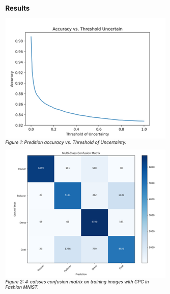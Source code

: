 ## Results

![Figure 1](./results/Accuracy_vs_Uncertainty.png)
*Figure 1: Predition accuracy vs. Threshold of Uncertainty.*

![Figure 2](./results/Partial_Confusion_Matrix.png)
*Figure 2: 4-calsses confusion matrix on training images with GPC in Fashion MNIST.*



